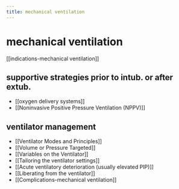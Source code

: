 ```yaml
---
title: mechanical ventilation
---
```

# mechanical ventilation
[[indications-mechanical ventilation]]

## supportive strategies prior to intub. or after extub.
* [[oxygen delivery systems]]
* [[Noninvasive Positive Pressure Ventilation (NPPV)]]

## ventilator management
* [[Ventilator Modes and Principles]]
* [[Volume or Pressure Targeted]]
* [[Variables on the Ventilator]]
* [[Tailoring the ventilator settings]]
* [[Acute ventilatory deterioration (usually elevated PIP)]]
* [[Liberating from the ventilator]]
* [[Complications-mechanical ventilation]]
